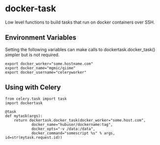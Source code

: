 docker-task
===========

Low level functions to build tasks that run on docker containers over SSH.


## Environment Variables

Setting the following variables can make calls to dockertask.docker_task() simpler but is not required.

```
export docker_worker="some.hostname.com"
export docker_name="mgmic/qiime"
export docker_username="celeryworker"
```

## Using with Celery

```
from celery.task import task
import dockertask

@task
def mytask(args):
    return dockertask.docker_task(docker_worker="some.host.com",
            docker_name="hubuser/dockername:tag",
            docker_opts="-v /data:/data",
            docker_command="somescript %s" % args, id=str(mytask.request.id))

```
